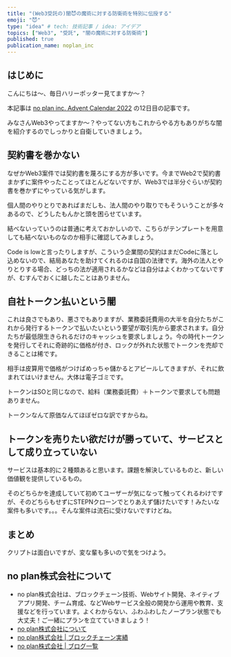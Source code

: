 ```yaml
---
title: "(Web3受託の)闇😈の魔術に対する防衛術を特別に伝授する"
emoji: "😈"
type: "idea" # tech: 技術記事 / idea: アイデア
topics: ["Web3", "受託", "闇の魔術に対する防衛術"]
published: true
publication_name: noplan_inc
---
```


## はじめに

こんにちは〜、毎日ハリーポッター見てますか〜？

本記事は [no plan inc. Advent Calendar 2022](https://qiita.com/advent-calendar/2022/noplan_inc) の12日目の記事です。

みなさんWeb3やってますか〜？やってない方もこれからやる方もありがちな闇を紹介するのでしっかりと自衛していきましょう。

## 契約書を巻かない
なぜかWeb3案件では契約書を蔑ろにする方が多いです。今までWeb2で契約書まかずに案件やったことってほとんどないですが、Web3では半分ぐらいが契約書を巻かずにやっている気がします。

個人間のやりとりであればまだしも、法人間のやり取りでもそういうことが多々あるので、どうしたもんかと頭を困らせています。

結べないっていうのは普通に考えておかしいので、こちらがテンプレートを用意しても結べないものなのか相手に確認してみましょう。

Code is lowと言ったりしますが、こういう企業間の契約はまだCodeに落とし込めないので、結局あなたを助けてくれるのは自国の法律です。海外の法人とやりとりする場合、どっちの法が適用されるかなどは自分はよくわかってないですが、むすんでおくに越したことはありません。

## 自社トークン払いという闇

これは良さでもあり、悪さでもありますが、業務委託費用の大半を自分たちがこれから発行するトークンで払いたいという要望が取引先から要求されます。自分たちが最低限生きられるだけのキャッシュを要求しましょう。今の時代トークンを発行してそれに奇跡的に価格が付き、ロックが外れた状態でトークンを売却できることは稀です。

相手は皮算用で価格がつけばめっちゃ儲かるとアピールしてきますが、それに飲まれてはいけません。大体は電子ゴミです。

トークンはSOと同じなので、給料（業務委託費）＋トークンで要求しても問題ありません。

トークンなんて原価なんてほぼゼロな訳ですからね。

## トークンを売りたい欲だけが勝っていて、サービスとして成り立っていない
サービスは基本的に２種類あると思います。課題を解決しているものと、新しい価値観を提供しているもの。

そのどちらかを達成していて初めてユーザーが気になって触ってくれるわけですが、そのどちらもせずにSTEPNクローンでとりあえず儲けたいです！みたいな案件も多いです。。。そんな案件は流石に受けないですけどね。


## まとめ

クリプトは面白いですが、変な輩も多いので気をつけよう。

## no plan株式会社について
- no plan株式会社は、ブロックチェーン技術、Webサイト開発、ネイティブアプリ開発、チーム育成、などWebサービス全般の開発から運用や教育、支援などを行っています。よくわからない、ふわふわしたノープラン状態でも大丈夫！ご一緒にプランを立てていきましょう！
- [no plan株式会社について](https://noplan-inc.com)
- [no plan株式会社 | ブロックチェーン実績](https://noplan-inc.com/blockchain)
- [no plan株式会社 | ブログ一覧](https://noplan-inc.com/blog)